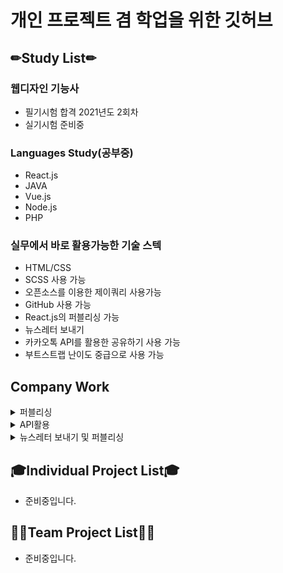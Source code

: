 # 개인 프로젝트 겸 학업을 위한 깃허브

## ✏Study List✏


### 웹디자인 기능사
- 필기시험 합격 2021년도 2회차
- 실기시험 준비중


### Languages Study(공부중)
- React.js
- JAVA
- Vue.js
- Node.js
- PHP

### 실무에서 바로 활용가능한 기술 스텍
- HTML/CSS
- SCSS 사용 가능
- 오픈소스를 이용한 제이쿼리 사용가능
- GitHub 사용 가능
- React.js의 퍼블리싱 가능
- 뉴스레터 보내기
- 카카오톡 API를 활용한 공유하기 사용 가능
- 부트스트랩 난이도 중급으로 사용 가능

## Company Work
<details>
<summary>퍼블리싱</summary>

- 근로복지공단 희망나무 웹진(유지·보수)
- LX공간정보 웹진(리뉴얼)
- 강동경희대학교병원 웹진(리뉴얼)
- 고용노동부 월간내일 웹진(유지·보수)
- 보령제약 보령 브링 웹진(유지·보수)
  
</details>

<details>
<summary>API활용</summary>

- 한국만화영상진흥원 뉴스레터 API를 활용하여 카카오톡/페이스북 공유하기

</details>
<details>
<summary>뉴스레터 보내기 및 퍼블리싱</summary>

- 한국만화영상진흥원
- 한국만화축제영상진흥원
- 보령제약 뉴스레터
- 공간정보 뉴스레터
- 희망나무 뉴스레터(근로복지공단)

  
</details>

## 🎓Individual Project List🎓
- 준비중입니다.




## 🤷‍♂️Team Project List🤷‍♀️
- 준비중입니다.
